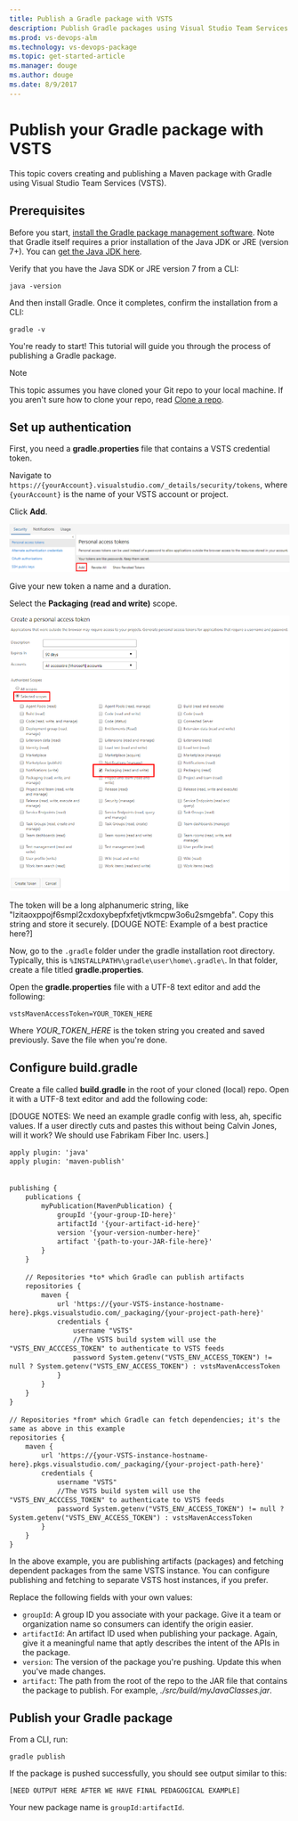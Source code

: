 ```yaml
---
title: Publish a Gradle package with VSTS
description: Publish Gradle packages using Visual Studio Team Services (VSTS)
ms.prod: vs-devops-alm
ms.technology: vs-devops-package
ms.topic: get-started-article
ms.manager: douge
ms.author: douge
ms.date: 8/9/2017
---
```


# Publish your Gradle package with VSTS

This topic covers creating and publishing a Maven package with Gradle using Visual Studio Team Services (VSTS).

## Prerequisites

Before you start, [install the Gradle package management software](https://gradle.org/install/). Note that Gradle itself requires a prior installation of the Java JDK or JRE (version 7+). You
can [get the Java JDK here](http://www.oracle.com/technetwork/java/javase/downloads/index.html).

Verify that you have the Java SDK or JRE version 7 from a CLI:

```cli
java -version
```

And then install Gradle. Once it completes, confirm the installation from a CLI:

```cli
gradle -v
```

You're ready to start! This tutorial will guide you through the process of publishing a Gradle package.

> [!NOTE]
> This topic assumes you have cloned your Git repo to your local machine. If you aren't sure how to clone your repo, read [Clone a repo](/vsts/git/tutorial/clone).

## Set up authentication

First, you need a **gradle.properties** file that contains a VSTS credential token.

Navigate to `https://{yourAccount}.visualstudio.com/_details/security/tokens`, where `{yourAccount}` is the name of your VSTS account or project.

Click **Add**.

![Add a personal access token](_img/add-pat.png)

Give your new token a name and a duration. 

Select the **Packaging (read and write)** scope.

![Select a token scope](_img/select-scope.png)

The token will be a long alphanumeric string, like "lzitaoxppojf6smpl2cxdoxybepfxfetjvtkmcpw3o6u2smgebfa". Copy this string and store it securely. [DOUGE NOTE: Example of a best practice here?]

Now, go to the `.gradle` folder under the gradle installation root directory. Typically, this is `%INSTALLPATH%\gradle\user\home\.gradle\`. In that folder, create a file titled
**gradle.properties**. 

Open the **gradle.properties** file with a UTF-8 text editor and add the following:
```
vstsMavenAccessToken=YOUR_TOKEN_HERE
```

Where *YOUR_TOKEN_HERE* is the token string you created and saved previously. Save the file when you're done.

## Configure build.gradle 

Create a file called **build.gradle** in the root of your cloned (local) repo. Open it with a UTF-8 text editor and add the following code:


[DOUGE NOTES: We need an example gradle config with less, ah, specific values. If a user directly cuts and pastes this without being Calvin Jones, will it work? We should use
Fabrikam Fiber Inc. users.]

```text
apply plugin: 'java' 
apply plugin: 'maven-publish' 
 
 
publishing { 
    publications { 
        myPublication(MavenPublication) { 
            groupId '{your-group-ID-here}' 
            artifactId '{your-artifact-id-here}' 
            version '{your-version-number-here}' 
            artifact '{path-to-your-JAR-file-here}' 
        } 
    } 
 
    // Repositories *to* which Gradle can publish artifacts 
    repositories { 
        maven { 
            url 'https://{your-VSTS-instance-hostname-here}.pkgs.visualstudio.com/_packaging/{your-project-path-here}' 
            credentials { 
                username "VSTS" 
                //The VSTS build system will use the "VSTS_ENV_ACCCESS_TOKEN" to authenticate to VSTS feeds 
                password System.getenv("VSTS_ENV_ACCESS_TOKEN") != null ? System.getenv("VSTS_ENV_ACCESS_TOKEN") : vstsMavenAccessToken 
            } 
        } 
    } 
} 
 
// Repositories *from* which Gradle can fetch dependencies; it's the same as above in this example
repositories { 
    maven { 
        url 'https://{your-VSTS-instance-hostname-here}.pkgs.visualstudio.com/_packaging/{your-project-path-here}' 
        credentials { 
            username "VSTS" 
            //The VSTS build system will use the "VSTS_ENV_ACCCESS_TOKEN" to authenticate to VSTS feeds 
            password System.getenv("VSTS_ENV_ACCESS_TOKEN") != null ? System.getenv("VSTS_ENV_ACCESS_TOKEN") : vstsMavenAccessToken 
        } 
    } 
} 
```
In the above example, you are publishing artifacts (packages) and fetching dependent packages from the same VSTS instance. You can configure
publishing and fetching to separate VSTS host instances, if you prefer.

Replace the following fields with your own values:

- `groupId`: A group ID you associate with your package. Give it a team or organization name so consumers can identify the origin easier.
- `artifactId`: An artifact ID used when publishing your package. Again, give it a meaningful name that aptly describes the intent of the APIs in the package.
- `version`: The version of the package you're pushing. Update this when you've made changes.
- `artifact`: The path from the root of the repo to the JAR file that contains the package to publish. For example, *./src/build/myJavaClasses.jar*.


## Publish your Gradle package

From a CLI, run:

```cli
gradle publish
```
 If the package is pushed successfully, you should see output similar to this:

```output
[NEED OUTPUT HERE AFTER WE HAVE FINAL PEDAGOGICAL EXAMPLE]
```

Your new package name is `groupId:artifactId`.


